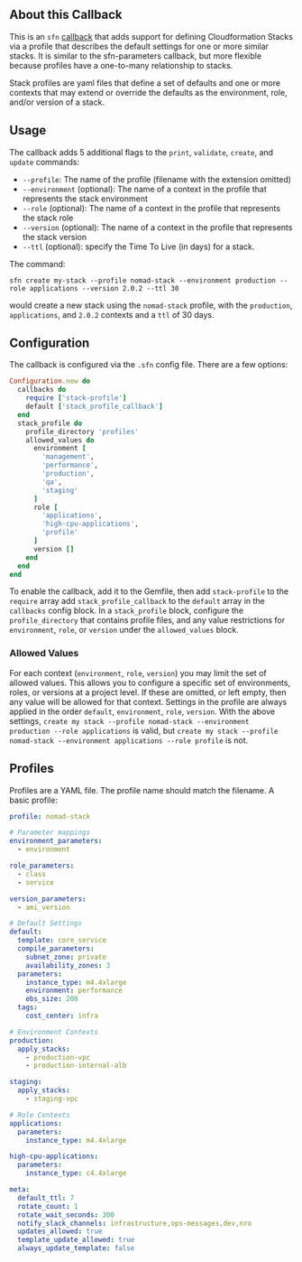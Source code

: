 ## About this Callback
This is an `sfn` [callback]() that adds support for defining Cloudformation Stacks via a profile that describes the default settings for one or more similar stacks. It is similar to the sfn-parameters callback, but more flexible because profiles have a one-to-many relationship to stacks.

Stack profiles are yaml files that define a set of defaults and one or more contexts that may extend or override the defaults as the environment, role, and/or version of a stack.

## Usage
The callback adds 5 additional flags to the `print`, `validate`, `create`, and `update` commands:
* `--profile`: The name of the profile (filename with the extension omitted)
* `--environment` (optional): The name of a context in the profile that represents the stack environment
* `--role` (optional): The name of a context in the profile that represents the stack role
* `--version` (optional): The name of a context in the profile that represents the stack version
* `--ttl` (optional): specify the Time To Live (in days) for a stack.

The command:
```
sfn create my-stack --profile nomad-stack --environment production --role applications --version 2.0.2 --ttl 30
```
would create a new stack using the `nomad-stack` profile, with the `production`, `applications`, and `2.0.2` contexts and a `ttl` of 30 days.

## Configuration
The callback is configured via the `.sfn` config file. There are a few options:
```ruby
Configuration.new do
  callbacks do
    require ['stack-profile']
    default ['stack_profile_callback']
  end
  stack_profile do
    profile_directory 'profiles'
    allowed_values do
      environment [
        'management',
        'performance',
        'production',
        'qa',
        'staging'
      ]
      role [
        'applications',
        'high-cpu-applications',
        'profile'
      ]
      version []
    end
  end
end
```
To enable the callback, add it to the Gemfile, then add `stack-profile` to the `require` array add `stack_profile_callback` to the `default` array in the `callbacks` config block.
In a `stack_profile` block, configure the `profile_directory` that contains profile files, and any value restrictions for `environment`, `role`, or `version` under the `allowed_values` block.

### Allowed Values
For each context (`environment`, `role`, `version`) you may limit the set of allowed values. This allows you to configure a specific set of environments, roles, or versions at a project level. If these are omitted, or left empty, then any value will be allowed for that context. Settings in the profile are always applied in the order `default`, `environment`, `role`, `version`.
With the above settings, `create my stack --profile nomad-stack --environment production --role applications` is valid, but `create my stack --profile nomad-stack --environment applications --role profile` is not.

## Profiles
Profiles are a YAML file. The profile name should match the filename. A basic profile:
```yaml
profile: nomad-stack

# Parameter mappings
environment_parameters:
  - environment

role_parameters:
  - class
  - service

version_parameters:
  - ami_version

# Default Settings
default:
  template: core_service
  compile_parameters:
    subnet_zone: private
    availability_zones: 3
  parameters:
    instance_type: m4.4xlarge
    environment: performance
    ebs_size: 200
  tags:
    cost_center: infra

# Environment Contexts
production:
  apply_stacks:
    - production-vpc
    - production-internal-alb

staging:
  apply_stacks:
    - staging-vpc

# Role Contexts
applications:
  parameters:
    instance_type: m4.4xlarge

high-cpu-applications:
  parameters:
    instance_type: c4.4xlarge

meta:
  default_ttl: 7
  rotate_count: 1
  rotate_wait_seconds: 300
  notify_slack_channels: infrastructure,ops-messages,dev,nro
  updates_allowed: true
  template_update_allowed: true
  always_update_template: false
```
